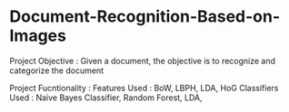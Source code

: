 # Document-Recognition-Based-on-Images

Project Objective :
Given a document, the objective is to recognize and categorize the document

Project Fucntionality :
Features Used : BoW, LBPH, LDA, HoG
Classifiers Used : Naive Bayes Classifier, Random Forest, LDA, 
